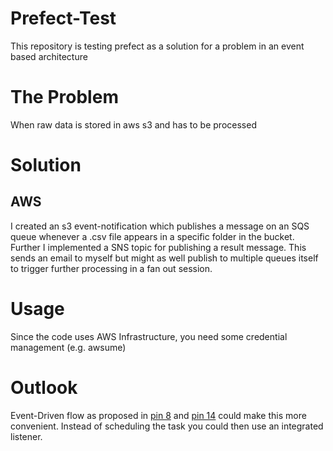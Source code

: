 # Prefect-Test

This repository is testing prefect as a solution for a problem in an event based architecture

# The Problem
When raw data is stored in aws s3 and has to be processed

# Solution
## AWS
I created an s3 event-notification which publishes a message on an SQS queue whenever a .csv file appears in a specific folder in the bucket.
Further I implemented a SNS topic for publishing a result message. This sends an email to myself but might as well publish to multiple queues itself to trigger further processing in a fan out session.

# Usage
Since the code uses AWS Infrastructure, you need some credential management (e.g. awsume)

# Outlook
Event-Driven flow as proposed in [pin 8](https://docs.prefect.io/core/PINs/PIN-08-Listener-Flows.html) and [pin 14](https://docs.prefect.io/core/PINs/PIN-14-Listener-Flows-2.html) could make this more convenient. Instead of scheduling the task you could then use an integrated listener.